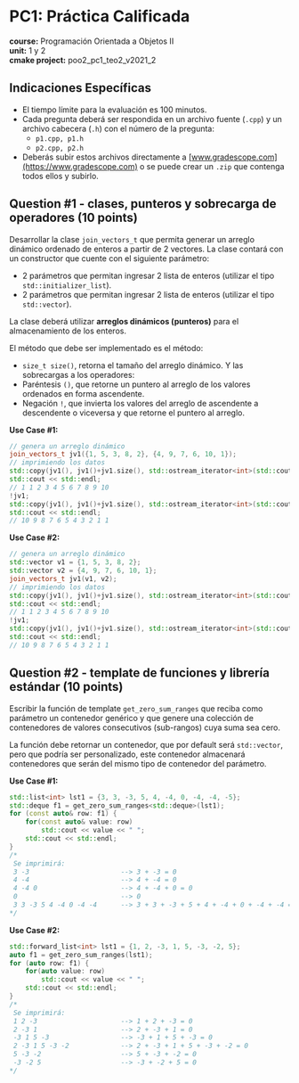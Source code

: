 # PC1: Práctica Calificada  
**course:** Programación Orientada a Objetos II  
**unit:** 1 y 2  
**cmake project:** poo2_pc1_teo2_v2021_2
## Indicaciones Específicas
- El tiempo límite para la evaluación es 100 minutos.
- Cada pregunta deberá ser respondida en un archivo fuente (`.cpp`) y un archivo cabecera (`.h`) con el número de la pregunta:
    - `p1.cpp, p1.h`
    - `p2.cpp, p2.h`
- Deberás subir estos archivos directamente a [www.gradescope.com](https://www.gradescope.com) o se puede crear un `.zip` que contenga todos ellos y subirlo.

## Question #1 - clases, punteros y sobrecarga de operadores (10 points)

Desarrollar la clase `join_vectors_t` que permita generar un arreglo dinámico ordenado de enteros a partir de 2 vectores. La clase contará con un constructor que cuente con el siguiente parámetro:
- 2 parámetros que permitan ingresar 2 lista de enteros (utilizar el tipo `std::initializer_list`).
- 2 parámetros que permitan ingresar 2 lista de enteros (utilizar el tipo `std::vector`).  

La clase deberá utilizar **arreglos dinámicos (punteros)** para el almacenamiento de los enteros.  

El método que debe ser implementado es el método:  

- `size_t size()`, retorna el tamaño del arreglo dinámico.
Y las sobrecargas a los operadores:
- Paréntesis `()`, que retorne un puntero al arreglo de los valores ordenados en forma ascendente.
- Negación `!`, que invierta los valores del arreglo de ascendente a descendente o viceversa y que retorne el puntero al arreglo.

**Use Case #1:**
```cpp
// genera un arreglo dinámico
join_vectors_t jv1({1, 5, 3, 8, 2}, {4, 9, 7, 6, 10, 1});
// imprimiendo los datos
std::copy(jv1(), jv1()+jv1.size(), std::ostream_iterator<int>(std::cout," "));
std::cout << std::endl;
// 1 1 2 3 4 5 6 7 8 9 10
!jv1;
std::copy(jv1(), jv1()+jv1.size(), std::ostream_iterator<int>(std::cout," "));
std::cout << std::endl;
// 10 9 8 7 6 5 4 3 2 1 1
```

**Use Case #2:**
```cpp
// genera un arreglo dinámico
std::vector v1 = {1, 5, 3, 8, 2};
std::vector v2 = {4, 9, 7, 6, 10, 1};
join_vectors_t jv1(v1, v2);
// imprimiendo los datos
std::copy(jv1(), jv1()+jv1.size(), std::ostream_iterator<int>(std::cout," "));
std::cout << std::endl;
// 1 1 2 3 4 5 6 7 8 9 10
!jv1;
std::copy(jv1(), jv1()+jv1.size(), std::ostream_iterator<int>(std::cout," "));
std::cout << std::endl;
// 10 9 8 7 6 5 4 3 2 1 1
```

## Question #2 - template de funciones y librería estándar (10 points)
  
Escribir la función de template `get_zero_sum_ranges` que reciba como parámetro un contenedor genérico y que genere una colección de contenedores de valores consecutivos (sub-rangos) cuya suma sea cero.  

La función debe retornar un contenedor, que por default será `std::vector`, pero que podría ser personalizado, este contenedor almacenará contenedores que serán del mismo tipo de contenedor del parámetro.
  
**Use Case #1:**  
```cpp
std::list<int> lst1 = {3, 3, -3, 5, 4, -4, 0, -4, -4, -5};
std::deque f1 = get_zero_sum_ranges<std::deque>(lst1);
for (const auto& row: f1) {
	for(const auto& value: row)
		std::cout << value << " ";
	std::cout << std::endl;
}
/*
 Se imprimirá:
 3 -3                       --> 3 + -3 = 0
 4 -4                       --> 4 + -4 = 0
 4 -4 0                     --> 4 + -4 + 0 = 0
 0                          --> 0
 3 3 -3 5 4 -4 0 -4 -4      --> 3 + 3 + -3 + 5 + 4 + -4 + 0 + -4 + -4 = 0
*/
```

**Use Case #2:**
```cpp
std::forward_list<int> lst1 = {1, 2, -3, 1, 5, -3, -2, 5};
auto f1 = get_zero_sum_ranges(lst1); 
for (auto row: f1) {
	for(auto value: row)
		std::cout << value << " ";
	std::cout << std::endl;
}
/*
 Se imprimirá:
 1 2 -3                     --> 1 + 2 + -3 = 0
 2 -3 1                     --> 2 + -3 + 1 = 0
 -3 1 5 -3                  --> -3 + 1 + 5 + -3 = 0
 2 -3 1 5 -3 -2             --> 2 + -3 + 1 + 5 + -3 + -2 = 0
 5 -3 -2                    --> 5 + -3 + -2 = 0 
 -3 -2 5                    --> -3 + -2 + 5 = 0
*/
```

